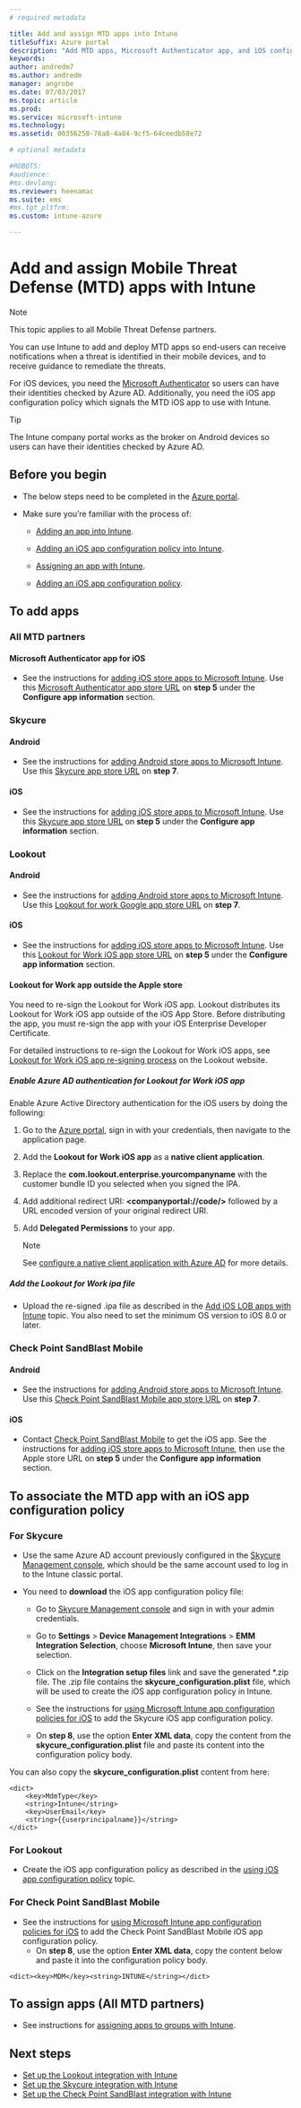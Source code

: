 ```yaml
---
# required metadata

title: Add and assign MTD apps into Intune
titleSuffix: Azure portal
description: "Add MTD apps, Microsoft Authenticator app, and iOS configuration policy with Intune in the Azure portal"
keywords:
author: andredm7
ms.author: andredm
manager: angrobe
ms.date: 07/03/2017
ms.topic: article
ms.prod:
ms.service: microsoft-intune
ms.technology:
ms.assetid: 00356258-76a8-4a84-9cf5-64ceedb58e72

# optional metadata

#ROBOTS:
#audience:
#ms.devlang:
ms.reviewer: heenamac
ms.suite: ems
#ms.tgt_pltfrm:
ms.custom: intune-azure

---
```


# Add and assign Mobile Threat Defense (MTD) apps with Intune

> [!NOTE] 
> This topic applies to all Mobile Threat Defense partners.

You can use Intune to add and deploy MTD apps so end-users can receive notifications when a threat is identified in their mobile devices, and to receive guidance to remediate the threats.

For iOS devices, you need the [Microsoft Authenticator](https://docs.microsoft.com/azure/multi-factor-authentication/end-user/microsoft-authenticator-app-how-to) so users can have their identities checked by Azure AD. Additionally, you need the iOS app configuration policy which signals the MTD iOS app to use with Intune.

> [!TIP]
> The Intune company portal works as the broker on Android devices so users can have their identities checked by Azure AD.

## Before you begin

-   The below steps need to be completed in the [Azure portal](https://portal.azure.com/).

-   Make sure you’re familiar with the process of:

    -   [Adding an app into Intune](apps-add.md).

    -   [Adding an iOS app configuration policy into Intune](https://docs.microsoft.com/intune/deploy-use/configure-ios-apps-with-mobile-app-configuration-policies-in-microsoft-intune).

    -   [Assigning an app with Intune](https://docs.microsoft.com/intune/deploy-use/deploy-apps-in-microsoft-intune).

    -   [ Adding an iOS app configuration policy](https://docs.microsoft.com/intune/deploy-use/configure-ios-apps-with-mobile-app-configuration-policies-in-microsoft-intune).

## To add apps

### All MTD partners

#### Microsoft Authenticator app for iOS

- See the instructions for [adding iOS store apps to Microsoft Intune](store-apps-ios.md). Use this [Microsoft Authenticator app store URL](https://itunes.apple.com/us/app/microsoft-authenticator/id983156458?mt=8) on **step 5** under the **Configure app information** section.

### Skycure

#### Android

- See the instructions for [adding Android store apps to Microsoft Intune](store-apps-android.md). Use this [Skycure app store URL](https://play.google.com/store/apps/details?id=com.skycure.skycure) on **step 7**.

#### iOS

- See the instructions for [adding iOS store apps to Microsoft Intune](store-apps-ios.md). Use this [Skycure app store URL](https://itunes.apple.com/us/app/skycure/id695620821?mt=8) on **step 5** under the **Configure app information** section.

### Lookout

#### Android
- See the instructions for [adding Android store apps to Microsoft Intune](store-apps-android.md). Use this [Lookout for work Google app store URL](https://play.google.com/store/apps/details?id=com.lookout.enterprise) on **step 7**.

#### iOS

- See the instructions for [adding iOS store apps to Microsoft Intune](store-apps-ios.md). Use this [Lookout for Work iOS app store URL](https://itunes.apple.com/us/app/lookout-for-work/id997193468?mt=8) on **step 5** under the **Configure app information** section.

#### Lookout for Work app outside the Apple store

You need to re-sign the Lookout for Work iOS app. Lookout distributes its Lookout for Work iOS app outside of the iOS App Store. Before distributing the app, you must re-sign the app with your iOS Enterprise Developer Certificate.

For detailed instructions to re-sign the Lookout for Work iOS apps, see [Lookout for Work iOS app re-signing process](https://personal.support.lookout.com/hc/articles/114094038714) on the Lookout website.

##### Enable Azure AD authentication for Lookout for Work iOS app

Enable Azure Active Directory authentication for the iOS users by doing the following:

1. Go to the [Azure portal](https://portal.sazure.com), sign in with your credentials, then navigate to the application page.
  
2. Add the **Lookout for Work iOS app** as a **native client application**.

3. Replace the **com.lookout.enterprise.yourcompanyname** with the customer bundle ID you selected when you signed the IPA.

4.  Add additional redirect URI: **&lt;companyportal://code/>** followed by a URL encoded version of your original redirect URI.

5.  Add **Delegated Permissions** to your app.

	> [!NOTE] 
	> See [configure a native client application with Azure AD](https://azure.microsoft.com/documentation/articles/app-service-mobile-how-to-configure-active-directory-authentication/#optional-configure-a-native-client-application) for more details.

##### Add the Lookout for Work ipa file

- Upload the re-signed .ipa file as described in the [Add iOS LOB apps with Intune](lob-apps-ios.md) topic. You also need to set the minimum OS version to iOS 8.0 or later.

### Check Point SandBlast Mobile

#### Android

- See the instructions for [adding Android store apps to Microsoft Intune](store-apps-android.md). Use this [Check Point SandBlast Mobile app store URL](https://play.google.com/store/apps/details?id=com.lacoon.security.fox) on **step 7**.

#### iOS

- Contact [Check Point SandBlast Mobile](https://www.checkpoint.com/products/sandblast-mobile/) to get the iOS app. See the instructions for [adding iOS store apps to Microsoft Intune](store-apps-ios.md), then use the Apple store URL on **step 5** under the **Configure app information** section.

## To associate the MTD app with an iOS app configuration policy

### For Skycure

-   Use the same Azure AD account previously configured in the [Skycure Management console](https://aad.skycure.com), which should be the same account used to log in to the Intune classic portal.

-   You need to **download** the iOS app configuration policy file: 
	-   Go to [Skycure Management console](https://aad.skycure.com) and sign in with your admin credentials.
	
	-   Go to **Settings** &gt; **Device Management Integrations** &gt; **EMM Integration Selection**, choose **Microsoft Intune**, then save your selection.
	
	-   Click on the **Integration setup files** link and save the generated \*.zip file. The .zip file contains the **skycure\_configuration.plist** file, which will be used to create the iOS app configuration policy in Intune.
	
	-   See the instructions for [using Microsoft Intune app configuration policies for iOS](app-configuration-policies-use-ios.md) to add the Skycure iOS app configuration policy.
	
	- On **step 8**, use the option **Enter XML data**, copy the content from the **skycure_configuration.plist** file and paste its content into the configuration policy body.

You can also copy the **skycure_configuration.plist** content from here:

```
<dict>
	<key>MdmType</key>
	<string>Intune</string>
	<key>UserEmail</key>
	<string>{{userprincipalname}}</string>
</dict>

```
### For Lookout

- Create the iOS app configuration policy as described in the [using iOS app configuration policy](app-configuration-policies-use-ios.md) topic.

### For Check Point SandBlast Mobile

- See the instructions for [using Microsoft Intune app configuration policies for iOS](app-configuration-policies-use-ios.md) to add the Check Point SandBlast Mobile iOS app configuration policy.
	- On **step 8**, use the option **Enter XML data**, copy the content below and paste it into the configuration policy body.

```
<dict><key>MDM</key><string>INTUNE</string></dict>

```
## To assign apps (All MTD partners)

- See instructions for [assigning apps to groups with Intune](apps-deploy.md).

## Next steps

- [Set up the Lookout integration with Intune](lookout-mtd-connector-integration.md)
- [Set up the Skycure integration with Intune](skycure-mtd-connector-integration.md)
- [Set up the Check Point SandBlast integration with Intune](checkpoint-sandblast-mobile-mtd-connector-integration.md)
